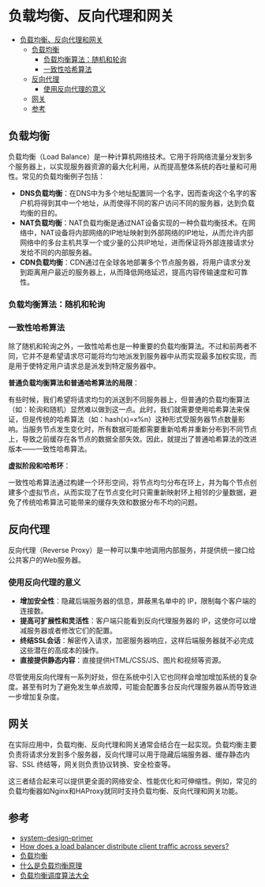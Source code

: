 # 负载均衡、反向代理和网关

- [负载均衡、反向代理和网关](#负载均衡反向代理和网关)
  - [负载均衡](#负载均衡)
    - [负载均衡算法：随机和轮询](#负载均衡算法随机和轮询)
    - [一致性哈希算法](#一致性哈希算法)
  - [反向代理](#反向代理)
    - [使用反向代理的意义](#使用反向代理的意义)
  - [网关](#网关)
  - [参考](#参考)

## 负载均衡

负载均衡（Load Balance）是一种计算机网络技术。它用于将网络流量分发到多个服务器上，以实现服务器资源的最大化利用，从而提高整体系统的吞吐量和可用性。常见的负载均衡例子包括：

- **DNS负载均衡**：在DNS中为多个地址配置同一个名字，因而查询这个名字的客户机将得到其中一个地址，从而使得不同的客户访问不同的服务器，达到负载均衡的目的。
- **NAT负载均衡**：NAT负载均衡是通过NAT设备实现的一种负载均衡技术。在网络中，NAT设备将内部网络的IP地址映射到外部网络的IP地址，从而允许内部网络中的多台主机共享一个或少量的公共IP地址，进而保证将外部连接请求分发给不同的内部服务器。
- **CDN负载均衡**：CDN通过在全球各地部署多个节点服务器，将用户请求分发到距离用户最近的服务器上，从而降低网络延迟，提高内容传输速度和可靠性。

### 负载均衡算法：随机和轮询

### 一致性哈希算法

除了随机和轮询之外，一致性哈希也是一种重要的负载均衡算法。不过和前两者不同，它并不是希望请求尽可能将均匀地派发到服务器中从而实现最多加权实现，而是用于使特定用户请求总是派发到特定服务器中。

**普通负载均衡算法和普通哈希算法的局限**：

有些时候，我们希望将请求均匀的派送到不同服务器上，但普通的负载均衡算法（如：轮询和随机）显然难以做到这一点。此时，我们就需要使用哈希算法来保证，但是传统的哈希算法（如：hash(x)=x%n）这种形式受服务器节点数量影响。当服务节点发生变化时，所有数据可能都需要重新哈希并重新分布到不同节点上，导致之前缓存在各节点的数据全部失效。因此，就提出了普通哈希算法的改进版本——一致性哈希算法。

**虚拟阶段和哈希环**：

一致性哈希算法通过构建一个环形空间，将节点均匀分布在环上，并为每个节点创建多个虚拟节点，从而实现了在节点变化时只需重新映射环上相邻的少量数据，避免了传统哈希算法可能带来的缓存失效和数据分布不均的问题。

## 反向代理

反向代理（Reverse Proxy）是一种可以集中地调用内部服务，并提供统一接口给公共客户的Web服务器。

### 使用反向代理的意义

- **增加安全性**：隐藏后端服务器的信息，屏蔽黑名单中的 IP，限制每个客户端的连接数。
- **提高可扩展性和灵活性**：客户端只能看到反向代理服务器的 IP，这使你可以增减服务器或者修改它们的配置。
- **终结SSL会话**：解密传入请求，加密服务器响应，这样后端服务器就不必完成这些潜在的高成本的操作。
- **直接提供静态内容**：直接提供HTML/CSS/JS、图片和视频等资源。

尽管使用反向代理有一系列好处，但在系统中引入它也同样会增加增加系统的复杂度。甚至有时为了避免发生单点故障，可能会配置多台反向代理服务器从而导致进一步增加复杂度。

## 网关

在实际应用中，负载均衡、反向代理和网关通常会结合在一起实现。负载均衡主要负责将请求分发到多个服务器，反向代理可以用于隐藏后端服务器、缓存静态内容、SSL 终结等，网关则负责协议转换、安全检查等。

这三者结合起来可以提供更全面的网络安全、性能优化和可伸缩性。例如，常见的负载均衡器如Nginx和HAProxy就同时支持负载均衡、反向代理和网关功能。

## 参考

- [system-design-primer](https://github.com/donnemartin/system-design-primer)
- [How does a load balancer distribute client traffic across severs?](https://kemptechnologies.com/load-balancer/load-balancing-algorithms-techniques/)
- [负载均衡](https://baike.baidu.com/item/%E8%B4%9F%E8%BD%BD%E5%9D%87%E8%A1%A1/932451?fr=aladdin)
- [什么是负载均衡原理](https://www.zhihu.com/question/61783920)
- [负载均衡调度算法大全](https://www.runoob.com/w3cnote/balanced-algorithm.html)
